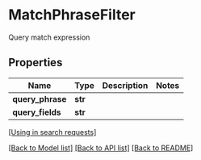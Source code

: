 # MatchPhraseFilter

Query match expression
## Properties
Name | Type | Description | Notes
------------ | ------------- | ------------- | -------------
**query_phrase** | **str** |  | 
**query_fields** | **str** |  | 

[[Using in search requests]](SearchApi.md#MatchPhraseFilter)

[[Back to Model list]](../README.md#documentation-for-models) [[Back to API list]](../README.md#documentation-for-api-endpoints) [[Back to README]](../README.md)


